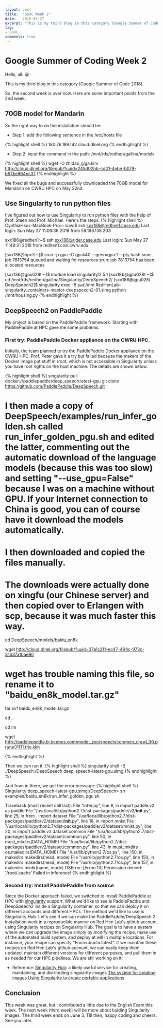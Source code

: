 ```yaml
---
layout: post
title:  "GSoC Week 2"
date:   2018-05-27
excerpt: "This is my third blog in this category (Google Summer of Code 2018). So, the second week is over now. Here are some important points from the 2nd week."
tag:
- GSoC
comments: true
---
```


# Google Summer of Coding Week 2

Hello, all. 😀

This is my third blog in this category (Google Summer of Code 2018). 

So, the second week is over now. Here are some important points from the 2nd week.

## 70GB model for Mandarin

So the right way to do the installation should be:
- Step 1: add the following sentence in the /etc/hosts file

{% highlight shell %}
180.76.189.142  cloud.dlnel.org
{% endhighlight %}

- Step 2: input the command in the path: /mnt/rds/redhen/gallina/models

{% highlight shell %}
wget -O zhidao_giga.klm http://cloud.dlnel.org/filepub/?uuid=245d02bb-cd01-4ebe-b079-b97be864ec37
{% endhighlight %}

We fixed all the bugs and successfully downloaded the 70GB model for Mandarin on CWRU HPC on May 22nd.

## Use Singularity to run python files
I've figured out how to use Singularity to run python files with the help of Prof. Steen and Prof. Michael. Here's the steps:
{% highlight shell %}
CynthiaHsus-MacBook-Pro:~ suwi$ ssh sxx186@redhen1.case.edu
Last login: Sun May 27 11:09:36 2018 from 58.196.138.203

sxx186@redhen1:~$ ssh sxx186@rider.case.edu
Last login: Sun May 27 11:49:31 2018 from redhen1.cosi.cwru.edu

[sxx186@hpc3 ~]$ srun -p gpu -C gpuk40 --gres=gpu:1 --pty bash
srun: job 7813754 queued and waiting for resources
srun: job 7813754 has been allocated resources

[sxx186@gpu028t ~]$ module load singularity/2.5.1
[sxx186@gpu028t ~]$ cd /mnt/rds/redhen/gallina/Singularity/DeepSpeech2/
[sxx186@gpu028t DeepSpeech2]$ singularity exec -B `pwd`:/mnt RedHenLab-singularity_containers-master-deepspeech2-01.simg python /mnt/housing.py
{% endhighlight %}

## DeepSpeech2 on PaddlePaddle

My project is based on the PaddlePaddle framework. Starting with PaddlePaddle at HPC gave me some problems.

### First try: PaddlePaddle Docker appliance on the CWRU HPC.
Initially, the team planned to try the PaddlePaddle Docker appliance on the CWRU HPC. Prof. Peter gave it a try but failed because the makers of the Docker image put stuff in /root, which is not accessible in Singularity unless you have root rights on the host machine. The details are shown below.

{% highlight shell %}
singularity pull docker://paddlepaddle/deep_speech:latest-gpu
git clone https://github.com/PaddlePaddle/DeepSpeech.git
# I then made a copy of DeepSpeech/examples/run_infer_golden.sh called run_infer_golden_pgu.sh and edited the latter, commenting out the automatic download of the language models (because this was too slow) and setting "--use_gpu=False" because I was on a machine without GPU. If your Internet connection to China is good, you can of course have it download the models automatically.

# I then downloaded and copied the files manually.
# The downloads were actually done on xingfu (our Chinese server) and then copied over to Erlangen with scp, because it was much faster this way.

cd DeepSpeech/models/baidu_en8k

wget http://cloud.dlnel.org/filepub/?uuid=37a1c211-ec47-494c-973c-31437a10ae90

# wget has trouble naming this file, so rename it to "baidu_en8k_model.tar.gz"

tar xvf baidu_en8k_model.tar.gz

cd ..

cd lm

wget http://paddlepaddle.bj.bcebos.com/model_zoo/speech/common_crawl_00.prune01111.trie.klm

{% endhighlight %}

Then we can run it:
{% highlight shell %}
singularity shell -B ./DeepSpeech:/DeepSpeech deep_speech-latest-gpu.simg
{% endhighlight %}

And from in there, we get the error message:
{% highlight shell %}
Singularity deep_speech-latest-gpu.simg:/DeepSpeech> sh examples/baidu_en8k/run_infer_golden_pgu.sh

Traceback (most recent call last):
  File "infer.py", line 8, in <module>
    import paddle.v2 as paddle
  File "/usr/local/lib/python2.7/dist-packages/paddle/v2/__init__.py", line 25, in <module>
    from . import dataset
  File "/usr/local/lib/python2.7/dist-packages/paddle/v2/dataset/__init__.py", line 18, in <module>
    import mnist
  File "/usr/local/lib/python2.7/dist-packages/paddle/v2/dataset/mnist.py", line 20, in <module>
    import paddle.v2.dataset.common
  File "/usr/local/lib/python2.7/dist-packages/paddle/v2/dataset/common.py", line 50, in <module>
    must_mkdirs(DATA_HOME)
  File "/usr/local/lib/python2.7/dist-packages/paddle/v2/dataset/common.py", line 43, in must_mkdirs
    os.makedirs(DATA_HOME)
  File "/usr/lib/python2.7/os.py", line 150, in makedirs
    makedirs(head, mode)
  File "/usr/lib/python2.7/os.py", line 150, in makedirs
    makedirs(head, mode)
  File "/usr/lib/python2.7/os.py", line 157, in makedirs
    mkdir(name, mode)
OSError: [Errno 13] Permission denied: '/root/.cache'
Failed in inference!
{% endhighlight %}

### Second try: Install PaddlePaddle from source

Since the Docker approach failed, we switched to install PaddlePaddle at HPC with [singularity](https://sites.google.com/a/case.edu/hpc-upgraded-cluster/home/Software-Guide/singularity) support. What we'd like to see is PaddlePaddle and DeepSpeech2 inside a Singularity container, so that we can deploy it on different accounts and different HPCs. The method we'd like to use is Singularity Hub. Let's see if we can make the PaddlePaddle/DeepSpeech 2 installation work in a reproducible manner on Red Hen Lab's github account using Singularity recipes on Singularity Hub. The goal is to have a system where we can upgrade the image simply by modifying the recipe, make use of the automated build system, and deploy at will in multiple locations. For instance, your recipe can specify "From:ubuntu:latest". If we maintain these recipes on Red Hen Lab's github account, we can easily keep them updated, maintain different versions for different purposes, and pull them in as needed for our HPC pipelines. We are still working on it!

- Reference:
[Singularity Hub](https://github.com/singularityhub/singularityhub.github.io): a likely useful service for creating, maintaining, and distributing singularity images
[The system for creating images]( https://github.com/singularityhub/singularityhub.github.io/wiki/Build-A-Container)
[Using Singularity to create portable applications](https://sites.google.com/site/distributedlittleredhen/home/tutorials-and-educational-resources/using-singularity-to-create-portable-applications)

## Conclusion
This week was great, but I contributed a little due to the English Exam this week. The next week (third week) will be more about buiding Singularity images. The third week ends on June 3. Till then, happy coding and cheers. See you later.
